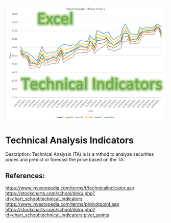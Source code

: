 <img src="Title.PNG">

# Technical Analysis Indicators
Description: Technical Analysis (TA) is is a mthod to analyze securities prices and predict or forecast the price based on the TA.  

## References:
https://www.investopedia.com/terms/t/technicalindicator.asp  
https://stockcharts.com/school/doku.php?id=chart_school:technical_indicators  
https://www.investopedia.com/terms/p/pivotpoint.asp  
https://stockcharts.com/school/doku.php?id=chart_school:technical_indicators:pivot_points  
